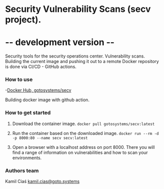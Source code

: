 # Security Vulnerability Scans (secv project).
# -- development version --
Security tools for the security operations center. Vulnerability scans. 
Building the current image and pushing it out to a remote Docker repository is done via CI/CD - GitHub actions.

### How to use
-[Docker Hub, gotosystems/secv](https://hub.docker.com/r/gotosystems/secv)

Building docker image with github action.

### How to get started
1) Download the container image.
```docker pull gotosystems/secv:latest```

2) Run the container based on the downloaded image.
```docker run --rm -d -p 8000:80 --name secv secv:latest```

3) Open a browser with a localhost address on port 8000.
There you will find a range of information on vulnerabilities and how to scan your environments.

### Authors team
Kamil Ciaś <kamil.cias@goto.systems>

